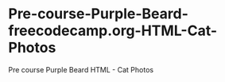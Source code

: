 # Pre-course-Purple-Beard-freecodecamp.org-HTML-Cat-Photos
Pre course Purple Beard HTML - Cat Photos
